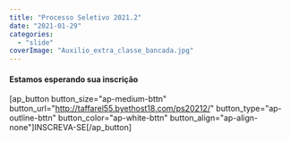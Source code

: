 ```yaml
---
title: "Processo Seletivo 2021.2"
date: "2021-01-29"
categories: 
  - "slide"
coverImage: "Auxilio_extra_classe_bancada.jpg"
---
```


#### Estamos esperando sua inscrição

\[ap\_button button\_size="ap-medium-bttn" button\_url="http://taffarel55.byethost18.com/ps20212/" button\_type="ap-outline-bttn" button\_color="ap-white-bttn" button\_align="ap-align-none"\]INSCREVA-SE\[/ap\_button\]
